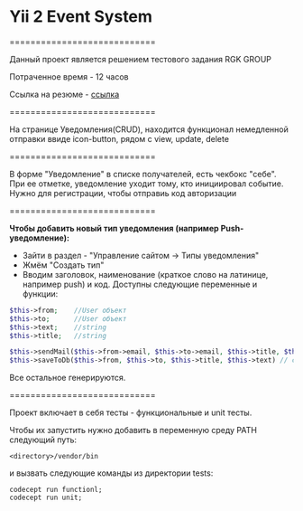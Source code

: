 # Yii 2 Event System
============================

Данный проект является решением тестового задания RGK GROUP

Потраченное время - 12 часов

Ссылка на резюме - [ссылка](https://hh.kz/resume/e23510e4ff0106f0b10039ed1f50614b4f7150) 

============================

На странице Уведомления(CRUD), находится функционал немедленной отправки ввиде icon-button, рядом с view, update, delete

============================

В форме "Уведомление" в списке получателей, есть чекбокс "себе". При ее отметке, 
уведомление уходит тому, кто инициировал событие. Нужно для регистрации, чтобы отправиь код авторизации

============================

<strong> Чтобы добавить новый тип уведомления (например Push-уведомление): </strong>

 * Зайти в раздел - "Управление сайтом -> Типы уведомления"
 * Жмём "Создать тип"
 * Вводим заголовок, наименование (краткое слово на латинице, например push) и код. Доступны следующие переменные и функции:

```php
$this->from;  	//User объект
$this->to;		//User объект
$this->text;	//string
$this->title;	//string

$this->sendMail($this->from->email, $this->to->email, $this->title, $this->text) // отправка email
$this->saveToDb($this->from, $this->to, $this->title, $this->text) // сохранение в базу
```
Все остальное генерируются.

============================

Проект включает в себя тесты - функциональные и unit тесты.

Чтобы их запустить нужно добавить в переменную среду PATH следующий путь: 

```
<directory>/vendor/bin
```
и вызвать следующие команды из директории tests:

```
codecept run functionl;
codecept run unit;
```